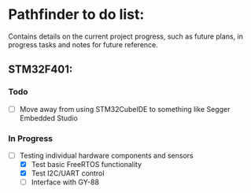 # Pathfinder to do list:

Contains details on the current project progress, such as future plans, in
progress tasks and notes for future reference.

## STM32F401:

### Todo

- [ ] Move away from using STM32CubeIDE to something like Segger Embedded Studio

### In Progress

- [ ] Testing individual hardware components and sensors
	- [x] Test basic FreeRTOS functionality
	- [x] Test I2C/UART control
	- [ ] Interface with GY-88
